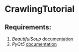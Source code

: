 # CrawlingTutorial

## Requirements:

1. _BeautifulSoup_  [documentation](https://www.crummy.com/software/BeautifulSoup/bs4/doc/)
2. _PyQt5_           [documentation](https://www.riverbankcomputing.com/static/Docs/PyQt5/)

